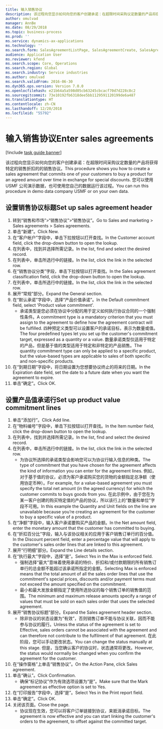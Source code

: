 ```yaml
---
title: 输入销售协议
description: 该过程向您显示如何向您的客户创建承诺：在超限时间采购议定数量的产品将获得特定的销售折扣的的销售协议。
author: omulvad
manager: AnnBe
ms.date: 08/29/2018
ms.topic: business-process
ms.prod: ''
ms.service: dynamics-ax-applications
ms.technology: ''
ms.search.form: SalesAgreementListPage, SalesAgreementCreate, SalesAgreement, InventItemIdLookupSimple, AgreementConfirmRunForm, SrsReportViewerForm
audience: Application User
ms.reviewer: kfend
ms.search.scope: Core, Operations
ms.search.region: Global
ms.search.industry: Service industries
ms.author: omulvad
ms.search.validFrom: 2016-06-30
ms.dyn365.ops.version: Version 7.0.0
ms.openlocfilehash: e21b64a5a598d05cb63245cbcacf70d7d228c8c2
ms.sourcegitcommit: 73e10192fb6318dee5bb1129591120199de6a487
ms.translationtype: HT
ms.contentlocale: zh-CN
ms.lasthandoff: 12/20/2018
ms.locfileid: "55792"
---
```

# <a name="enter-sales-agreements"></a><span data-ttu-id="78997-103">输入销售协议</span><span class="sxs-lookup"><span data-stu-id="78997-103">Enter sales agreements</span></span>

[!include [task guide banner](../../includes/task-guide-banner.md)]

<span data-ttu-id="78997-104">该过程向您显示如何向您的客户创建承诺：在超限时间采购议定数量的产品将获得特定的销售折扣的的销售协议。</span><span class="sxs-lookup"><span data-stu-id="78997-104">This procedure shows you how to create a sales agreement that commits one of your customers to buy a product for an agreed amount over time in exchange for special discounts.</span></span> <span data-ttu-id="78997-105">您可以使用 USMF 公司演示数据，也可使用您自己的数据运行该过程。</span><span class="sxs-lookup"><span data-stu-id="78997-105">You can run this procedure in demo data company USMF or on your own data.</span></span>


## <a name="set-up-sales-agreement-header"></a><span data-ttu-id="78997-106">设置销售协议标题</span><span class="sxs-lookup"><span data-stu-id="78997-106">Set up sales agreement header</span></span>
1. <span data-ttu-id="78997-107">转到“销售和市场”>“销售协议”>“销售协议”。</span><span class="sxs-lookup"><span data-stu-id="78997-107">Go to Sales and marketing > Sales agreements > Sales agreements.</span></span>
2. <span data-ttu-id="78997-108">单击“新建”。</span><span class="sxs-lookup"><span data-stu-id="78997-108">Click New.</span></span>
3. <span data-ttu-id="78997-109">在“客户帐户”字段中，单击下拉按钮以打开查找。</span><span class="sxs-lookup"><span data-stu-id="78997-109">In the Customer account field, click the drop-down button to open the lookup.</span></span>
4. <span data-ttu-id="78997-110">在列表中，找到并选择所需记录。</span><span class="sxs-lookup"><span data-stu-id="78997-110">In the list, find and select the desired record.</span></span>
5. <span data-ttu-id="78997-111">在列表中，单击所选行中的链接。</span><span class="sxs-lookup"><span data-stu-id="78997-111">In the list, click the link in the selected row.</span></span>
6. <span data-ttu-id="78997-112">在“销售协议分类”字段，单击下拉按钮以打开查找。</span><span class="sxs-lookup"><span data-stu-id="78997-112">In the Sales agreement classification field, click the drop-down button to open the lookup.</span></span>
7. <span data-ttu-id="78997-113">在列表中，单击所选行中的链接。</span><span class="sxs-lookup"><span data-stu-id="78997-113">In the list, click the link in the selected row.</span></span>
8. <span data-ttu-id="78997-114">展开“常规”部分。</span><span class="sxs-lookup"><span data-stu-id="78997-114">Expand the General section.</span></span>
9. <span data-ttu-id="78997-115">在“默认承诺”字段中，选择“产品价值承诺”。</span><span class="sxs-lookup"><span data-stu-id="78997-115">In the Default commitment field, select 'Product value commitment'.</span></span>
    * <span data-ttu-id="78997-116">承诺类型是您必须在协议中分配的用于定义如何执行协议合同的一个强制性条件。</span><span class="sxs-lookup"><span data-stu-id="78997-116">A commitment type is a mandatory criterion that you must assign to the agreement to define how the agreement contract will be fulfilled.</span></span> <span data-ttu-id="78997-117">四种预定义类型可以设置客户的承诺目标，表示为数量或值。</span><span class="sxs-lookup"><span data-stu-id="78997-117">The four predefined types let you set up the customer's commitment target, expressed as a quantity or a value.</span></span> <span data-ttu-id="78997-118">数量承诺类型仅适用于特定的产品，但是基于值的类型适用于特定和非特定的产品销售。</span><span class="sxs-lookup"><span data-stu-id="78997-118">The quantity commitment type can only be applied to a specific product, but the value-based types are applicable to sales of both specific and non-specific products.</span></span>  
10. <span data-ttu-id="78997-119">在“到期日期”字段中，将日期设置为您想要协议终止的将来的日期。</span><span class="sxs-lookup"><span data-stu-id="78997-119">In the Expiration date field, set the date to a future date when you want the agreement to expire.</span></span>
11. <span data-ttu-id="78997-120">单击“确定”。</span><span class="sxs-lookup"><span data-stu-id="78997-120">Click OK.</span></span>

## <a name="set-up-product-value-commitment-lines"></a><span data-ttu-id="78997-121">设置产品值承诺行</span><span class="sxs-lookup"><span data-stu-id="78997-121">Set up product value commitment lines</span></span>
1. <span data-ttu-id="78997-122">单击“添加行”。</span><span class="sxs-lookup"><span data-stu-id="78997-122">Click Add line.</span></span>
2. <span data-ttu-id="78997-123">在“物料编号”字段中，单击下拉按钮以打开查找。</span><span class="sxs-lookup"><span data-stu-id="78997-123">In the Item number field, click the drop-down button to open the lookup.</span></span>
3. <span data-ttu-id="78997-124">在列表中，找到并选择所需记录。</span><span class="sxs-lookup"><span data-stu-id="78997-124">In the list, find and select the desired record.</span></span>
4. <span data-ttu-id="78997-125">在列表中，单击所选行中的链接。</span><span class="sxs-lookup"><span data-stu-id="78997-125">In the list, click the link in the selected row.</span></span>
    * <span data-ttu-id="78997-126">为协议所选择的承诺类型会影响您可以为协议行输入信息的种类。</span><span class="sxs-lookup"><span data-stu-id="78997-126">The type of commitment that you have chosen for the agreement affects the kind of information you can enter for the agreement lines.</span></span> <span data-ttu-id="78997-127">例如，对于基于值的协议，必须为客户承诺购买您的货物的金额指定总净额（使用协定币种）。</span><span class="sxs-lookup"><span data-stu-id="78997-127">For example, for a value-based agreement you must specify the total net amount (in the agreed currency) for which the customer commits to buys goods from you.</span></span> <span data-ttu-id="78997-128">在此示例中，由于您在为某一客户创建的购买特定值的产品的协议，所以该行上的“数量和单位”字段不可用。</span><span class="sxs-lookup"><span data-stu-id="78997-128">In this example the Quantity and Unit fields on the line are unavailable because you’re creating an agreement for the customer to buy a specific value of a product.</span></span>   
5. <span data-ttu-id="78997-129">在“净额”字段中，输入客户承诺要购买产品的金额。</span><span class="sxs-lookup"><span data-stu-id="78997-129">In the Net amount field, enter the monetary amount that the customer has committed to buying.</span></span>
6. <span data-ttu-id="78997-130">在“折扣百分比”字段，输入与该协议相关的应用于客户销售订单行的百分值。</span><span class="sxs-lookup"><span data-stu-id="78997-130">In the Discount percent field, enter a percentage value that will apply to the customer's sales order lines that are linked to this agreement.</span></span>
7. <span data-ttu-id="78997-131">展开“行明细”部分。</span><span class="sxs-lookup"><span data-stu-id="78997-131">Expand the Line details section.</span></span>
8. <span data-ttu-id="78997-132">在“执行最大”字段中，选择“是”。</span><span class="sxs-lookup"><span data-stu-id="78997-132">Select Yes in the Max is enforced field.</span></span>
    * <span data-ttu-id="78997-133">强制选择“最大”意味着使用承诺的特价、折扣和/或付款期限的所有销售订单行的总金额不能超过该承诺所指定的金额。</span><span class="sxs-lookup"><span data-stu-id="78997-133">Selecting Max is enforced means that the total amount of all the sales order lines that use the commitment's special prices, discounts and/or payment terms must not exceed the amount specified on the commitment.</span></span>  
    * <span data-ttu-id="78997-134">最小和最大发放金额指定了使用所选协议的每个销售订单的销售值的范围。</span><span class="sxs-lookup"><span data-stu-id="78997-134">The minimum and maximum release amounts specify a range of values that must be sold on each sales order that uses the selected agreement.</span></span>   
9. <span data-ttu-id="78997-135">展开“销售协议标题”部分。</span><span class="sxs-lookup"><span data-stu-id="78997-135">Expand the Sales agreement header section.</span></span>
    * <span data-ttu-id="78997-136">除非协议的状态设置为“有效”，否则销售订单不能与协议关联，因而不能参与协议的履行。</span><span class="sxs-lookup"><span data-stu-id="78997-136">Unless the status of the agreement is set to Effective, sales orders cannot be associated with the agreement and can therefore not contribute to the fulfilment of that agreement.</span></span> <span data-ttu-id="78997-137">在此阶段，您可以手动更改状态。</span><span class="sxs-lookup"><span data-stu-id="78997-137">You can change the status manually at this stage.</span></span> <span data-ttu-id="78997-138">但是，当您确认客户的协议时，状态通常将更改。</span><span class="sxs-lookup"><span data-stu-id="78997-138">However, the status would normally be changed when you confirm the agreement for the customer.</span></span>  
10. <span data-ttu-id="78997-139">在“操作窗格”上单击“销售协议”。</span><span class="sxs-lookup"><span data-stu-id="78997-139">On the Action Pane, click Sales agreement.</span></span>
11. <span data-ttu-id="78997-140">单击“确认”。</span><span class="sxs-lookup"><span data-stu-id="78997-140">Click Confirmation.</span></span>
    * <span data-ttu-id="78997-141">确保“标记协议”作为有效选项设置为“是”。</span><span class="sxs-lookup"><span data-stu-id="78997-141">Make sure that the Mark agreement as effective option is set to Yes.</span></span>  
12. <span data-ttu-id="78997-142">在“打印报告”字段中，选择“是”。</span><span class="sxs-lookup"><span data-stu-id="78997-142">Select Yes in the Print report field.</span></span>
13. <span data-ttu-id="78997-143">单击“确定”。</span><span class="sxs-lookup"><span data-stu-id="78997-143">Click OK.</span></span>
14. <span data-ttu-id="78997-144">关闭该页面。</span><span class="sxs-lookup"><span data-stu-id="78997-144">Close the page.</span></span>
    * <span data-ttu-id="78997-145">协议现在生效，您可以将客户订单链接到协议，来抵消承诺目标。</span><span class="sxs-lookup"><span data-stu-id="78997-145">The agreement is now effective and you can start linking the customer's orders to the agreement, to offset against the committed target.</span></span>  

